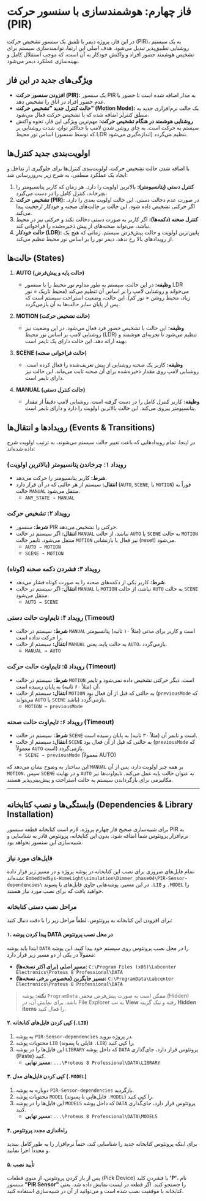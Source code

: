 # فاز چهارم: هوشمندسازی با سنسور حرکت (PIR)

در این فاز، پروژه دیمر با تلفیق یک سنسور تشخیص حرکت (PIR)، به یک سیستم روشنایی تطبیق‌پذیر تبدیل می‌شود. هدف اصلی این ارتقا، توانمندسازی سیستم برای تشخیص هوشمند حضور افراد و واکنش خودکار به آن است، که موجب استقلال کامل و بهینه‌سازی عملکرد دیمر می‌شود.

## ویژگی‌های جدید در این فاز

* **افزودن سنسور حرکت (PIR):** یک سنسور PIR به مدار اضافه شده است تا حضور یا عدم حضور افراد در اتاق را تشخیص دهد.
* **حالت کنترل جدید "تشخیص حرکت" (Motion Mode):** یک حالت نرم‌افزاری جدید به منطق کنترلر اضافه شده که با تشخیص حرکت فعال می‌شود.
* **روشنایی هوشمند در هنگام تشخیص حرکت:** مهم‌ترین ویژگی این فاز، نحوه واکنش سیستم به حرکت است. به جای روشن شدن لامپ با حداکثر توان، شدت روشنایی بر اساس نور محیط (که توسط سنسور LDR اندازه‌گیری می‌شود) تنظیم می‌گردد.

## اولویت‌بندی جدید کنترل‌ها

با اضافه شدن حالت تشخیص حرکت، اولویت‌بندی کنترل‌ها برای جلوگیری از تداخل و ایجاد یک عملکرد منطقی، به شرح زیر به‌روزرسانی شد:

1.  **کنترل دستی (پتانسیومتر):** بالاترین اولویت را دارد. هر زمان که کاربر پتانسیومتر را بچرخاند، کنترل کامل را در دست می‌گیرد.
2.  **تشخیص حرکت (PIR):** در صورت عدم دخالت دستی، این حالت اولویت بعدی را دارد. اگر حرکتی تشخیص داده شود، این حالت بر حالت‌های صحنه و خودکار ارجحیت پیدا می‌کند.
3.  **کنترل صحنه (دکمه‌ها):** اگر کاربر به صورت دستی دخالت نکند و حرکتی نیز در محیط نباشد، می‌تواند صحنه‌های از پیش ذخیره‌شده را فراخوانی کند.
4.  **حالت خودکار (LDR):** پایین‌ترین اولویت و حالت پیش‌فرض سیستم. زمانی که هیچ یک از رویدادهای بالا رخ ندهد، دیمر نور را بر اساس نور محیط تنظیم می‌کند.

## حالت‌ها (States)

1.  **AUTO (حالت پایه و پیش‌فرض)**
    * **وظیفه:** در این حالت، سیستم به طور مداوم نور محیط را با سنسور LDR می‌خواند و روشنایی لامپ را بر اساس آن تنظیم می‌کند (محیط تاریک = نور زیاد، محیط روشن = نور کم). این حالت، وضعیت استراحت سیستم است که پس از پایان سایر حالت‌ها به آن بازمی‌گردد.

2.  **MOTION (حالت تشخیص حرکت)**
    * **وظیفه:** این حالت با تشخیص حضور فرد فعال می‌شود. در این وضعیت نیز روشنایی لامپ بر اساس نور محیط (LDR) تنظیم می‌شود تا تجربه‌ای هوشمند و بهینه ارائه دهد. این حالت دارای یک تایمر است.

3.  **SCENE (حالت فراخوانی صحنه)**
    * **وظیفه:** کاربر یک صحنه روشنایی از پیش تعریف‌شده را فعال کرده است. روشنایی لامپ روی مقدار ذخیره‌شده برای آن صحنه ثابت می‌ماند. این حالت نیز دارای تایمر است.

4.  **MANUAL (حالت کنترل دستی)**
    * **وظیفه:** کاربر کنترل کامل را در دست گرفته است. روشنایی لامپ دقیقاً از مقدار پتانسیومتر پیروی می‌کند. این حالت بالاترین اولویت را دارد و دارای تایمر است.

## رویدادها و انتقال‌ها (Events & Transitions)

در اینجا، تمام رویدادهایی که باعث تغییر حالت سیستم می‌شوند، به ترتیب اولویت شرح داده شده‌اند:

### رویداد ۱: چرخاندن پتانسیومتر (بالاترین اولویت)
* **شرط:** کاربر پتانسیومتر را حرکت می‌دهد.
* **انتقال:** سیستم از هر حالتی که در آن قرار دارد (`AUTO`, `SCENE`, یا `MOTION`) فوراً به حالت `MANUAL` منتقل می‌شود.
    * `ANY_STATE → MANUAL`

### رویداد ۲: تشخیص حرکت
* **شرط:** سنسور PIR حرکتی را تشخیص می‌دهد.
* **انتقال:** اگر سیستم در حالت `MANUAL` نباشد، از حالت `AUTO` یا `SCENE` به حالت `MOTION` منتقل می‌شود. تایمر حالت `MOTION` نیز فعال یا بازنشانی (reset) می‌شود.
    * `AUTO → MOTION`
    * `SCENE → MOTION`

### رویداد ۳: فشردن دکمه صحنه (کوتاه)
* **شرط:** کاربر یکی از دکمه‌های صحنه را به صورت کوتاه فشار می‌دهد.
* **انتقال:** اگر سیستم در حالت `MANUAL` یا `MOTION` نباشد، از حالت `AUTO` به حالت `SCENE` منتقل می‌شود.
    * `AUTO → SCENE`

### رویداد ۴: تایم‌اوت حالت دستی (Timeout)
* **شرط:** سیستم در حالت `MANUAL` است و کاربر برای مدتی (مثلاً ۱۰ ثانیه) پتانسیومتر را حرکت نداده است.
* **انتقال:** سیستم از حالت `MANUAL` به حالت پایه، یعنی `AUTO`، بازمی‌گردد.
    * `MANUAL → AUTO`

### رویداد ۵: تایم‌اوت حالت حرکت (Timeout)
* **شرط:** سیستم در حالت `MOTION` است، دیگر حرکتی تشخیص داده نمی‌شود و تایمر آن (مثلاً ۶۰ ثانیه) به پایان رسیده است.
* **انتقال:** سیستم از حالت `MOTION` به حالتی که قبل از آن فعال بود (`previousMode` که می‌تواند `AUTO` یا `SCENE` باشد) بازمی‌گردد.
    * `MOTION → previousMode`

### رویداد ۶: تایم‌اوت حالت صحنه (Timeout)
* **شرط:** سیستم در حالت `SCENE` است و تایمر آن (مثلاً ۳۰ ثانیه) به پایان رسیده است.
* **انتقال:** سیستم از حالت `SCENE` به حالتی که قبل از آن فعال بود (`previousMode` که معمولاً `AUTO` است) بازمی‌گردد.
    * `SCENE → previousMode` (معمولاً AUTO)

این ساختار به وضوح نشان می‌دهد که `MANUAL` بر همه چیز اولویت دارد، پس از آن `MOTION`، سپس `SCENE` و در نهایت `AUTO` به عنوان حالت پایه عمل می‌کند. تایم‌اوت‌ها نیز مکانیزمی برای بازگرداندن سیستم به حالت استراحت و پیش‌بینی‌پذیر هستند.

---

## وابستگی‌ها و نصب کتابخانه (Dependencies & Library Installation)

برای شبیه‌سازی صحیح فاز چهارم پروژه، لازم است کتابخانه قطعه سنسور PIR به نرم‌افزار پروتئوس شما اضافه شود. بدون این کتابخانه، پروتئوس قادر به شناسایی و شبیه‌سازی این سنسور نخواهد بود.

### فایل‌های مورد نیاز

تمام فایل‌های ضروری برای نصب این کتابخانه در پوشه پروژه و در مسیر زیر قرار داده شده‌اند:
`EmbeddedSys-HomeLight\simulation\Dimmer_phase04\PIR-Sensor-dependencies\`
در این مسیر، پوشه‌هایی حاوی فایل‌های با پسوند `.LIB` و `.MODEL` را خواهید یافت که برای نصب مورد نیاز هستند.

### مراحل نصب دستی کتابخانه

برای افزودن این کتابخانه به پروتئوس، لطفاً مراحل زیر را با دقت دنبال کنید:

#### ۱. پیدا کردن پوشه DATA در محل نصب پروتئوس
ابتدا باید پوشه `DATA` را در محل نصب پروتئوس روی سیستم خود پیدا کنید. این پوشه معمولاً در یکی از دو مسیر زیر قرار دارد:

* **مسیر اصلی (برای اکثر نسخه‌ها):**
    `C:\Program Files (x86)\Labcenter Electronics\Proteus 8 Professional\DATA`
* **مسیر جایگزین (مخصوص برخی نسخه‌ها):**
    `C:\ProgramData\Labcenter Electronics\Proteus 8 Professional\DATA`

> **نکته:** پوشه `ProgramData` ممکن است به صورت پیش‌فرض مخفی (Hidden) باشد. برای نمایش آن، در File Explorer به تب **View** رفته و تیک گزینه **Hidden items** را فعال کنید.

#### ۲. کپی کردن فایل‌های کتابخانه (`.LIB`)
1.  به پوشه `PIR-Sensor-dependencies` در پروژه بروید.
2.  محتویات پوشه `LIB` (فایلی با پسوند `.LIB`) را کپی کنید.
3.  این فایل‌ها را در پوشه `LIBRARY` که داخل پوشه `DATA` پروتئوس قرار دارد، جای‌گذاری (Paste) کنید.
    * **مسیر نهایی:** `...\Proteus 8 Professional\DATA\LIBRARY`

#### ۳. کپی کردن فایل‌های مدل (`.MODEL`)
1.  دوباره به پوشه `PIR-Sensor-dependencies` بازگردید.
2.  محتویات پوشه `MODEL` (فایل‌هایی با پسوند `.MODEL`) را کپی کنید.
3.  این فایل‌ها را در پوشه `MODELS` که داخل پوشه `DATA` پروتئوس قرار دارد، جای‌گذاری کنید.
    * **مسیر نهایی:** `...\Proteus 8 Professional\DATA\MODELS`

#### ۴. راه‌اندازی مجدد پروتئوس
برای اینکه پروتئوس کتابخانه جدید را شناسایی کند، حتماً نرم‌افزار را به طور کامل ببندید و مجدداً اجرا نمایید.

#### ۵. تأیید نصب
پس از باز کردن پروتئوس، از منوی قطعات (Pick Device) با فشردن کلید **'P'**، نام سنسور **"PIR Sensor"** را جستجو کنید. اگر قطعه در لیست نمایش داده شد، یعنی کتابخانه با موفقیت نصب شده است و می‌توانید از آن در شبیه‌سازی استفاده کنید.